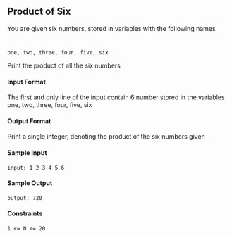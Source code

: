 ## **Product of Six**

You are given six numbers, stored in variables with the following names
#
    one, two, three, four, five, six

Print the product of all the six numbers

#### **Input Format**

The first and only line of the input contain 6 number stored in the variables one, two, three, four, five, six

#### **Output Format**

Print a single integer, denoting the product of the six numbers given

#### **Sample Input**
    input: 1 2 3 4 5 6

#### **Sample Output**
    output: 720

#### **Constraints**
    1 <= N <= 20